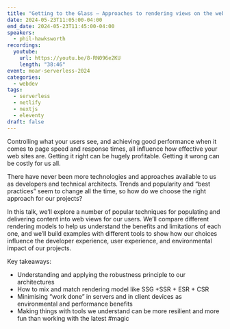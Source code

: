 ```yaml
---
title: "Getting to the Glass — Approaches to rendering views on the web"
date: 2024-05-23T11:05:00-04:00
end_date: 2024-05-23T11:45:00-04:00
speakers:
  - phil-hawksworth
recordings:
  youtube:
    url: https://youtu.be/8-RN096e2KU
    length: "38:46"
event: moar-serverless-2024
categories:
  - webdev
tags:
  - serverless
  - netlify
  - nextjs
  - eleventy
draft: false
---
```


Controlling what your users see, and achieving good performance when it comes to page speed and response times, all influence how effective your web sites are. Getting it right can be hugely profitable. Getting it wrong can be costly for us all.

There have never been more technologies and approaches available to us as developers and technical architects. Trends and popularity and “best practices” seem to change all the time, so how do we choose the right approach for our projects?

In this talk, we’ll explore a number of popular techniques for populating and delivering content into web views for our users. We’ll compare different rendering models to help us understand the benefits and limitations of each one, and we’ll build examples with different tools to show how our choices influence the developer experience, user experience, and environmental impact of our projects.

Key takeaways:
- Understanding and applying the robustness principle to our architectures
- How to mix and match rendering model like SSG +SSR + ESR + CSR
- Minimising “work done” in servers and in client devices as environmental and performance benefits
- Making things with tools we understand can be more resilient and more fun than working with the latest #magic
